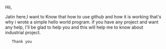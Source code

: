 Hii,

Jatin here,I want to Know that how to use github and how it is working that's why i wrote a simple hello world program.
if you have any project and want any help, I'll be glad to help you and this will help me to know about industrial project.

       Thank you
